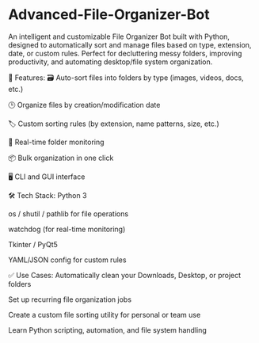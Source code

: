 # Advanced-File-Organizer-Bot

An intelligent and customizable File Organizer Bot built with Python, designed to automatically sort and manage files based on type, extension, date, or custom rules. Perfect for decluttering messy folders, improving productivity, and automating desktop/file system organization.

🔧 Features:
🗃️ Auto-sort files into folders by type (images, videos, docs, etc.)

🕒 Organize files by creation/modification date

🏷️ Custom sorting rules (by extension, name patterns, size, etc.)

🔁 Real-time folder monitoring

📦 Bulk organization in one click

🖥️ CLI and GUI interface

🛠️ Tech Stack:
Python 3

os / shutil / pathlib for file operations

watchdog (for real-time monitoring)

Tkinter / PyQt5 

YAML/JSON config for custom rules

✅ Use Cases:
Automatically clean your Downloads, Desktop, or project folders

Set up recurring file organization jobs

Create a custom file sorting utility for personal or team use

Learn Python scripting, automation, and file system handling
